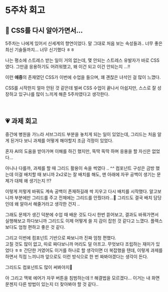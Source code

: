 # 5주차 회고

## 📖 CSS를 다시 알아가면서...

5주차는 나에게 있어서 신세계의 향연이었다. 말 그대로 처음 보는 속성들과.. 너무 좋은 최신 기술들까지... 너무 신기했다 ㅎㅎ

나는 평소에 스트레스 받는 일이 거의 없는데, 몇 안되는 스트레스 유발자가 바로 CSS 였다. 그만큼 응용하기도 어려워했고, 왜 이건 되고 이건 안되는지 ...!!

이런 **애증**의 존재였던 CSS가 이번에 수업을 들으며, 꽤 괜찮은 녀석인 걸 많이 느꼈다.

CSS를 시작한지 얼마 안된 것 같은데 벌써 CSS 수업이 끝나서 아쉽지만, 스스로 잘 성장하고 있구나를 많이 느끼게 해준 5주차였다고 생각한다.

<br>

## 💗 과제 회고

중간에 병원을 가느라 서브그리드 부분을 놓치게 되는 일이 있었는데, 그리드는 처음 알게 된거다 보니 과제를 어떻게 해야할지 조금 걱정이 있었다.

혼자 AI의 도움을 받아가며 이해를 하긴 했지만, 뚝딱 뚝딱 하며 응용을 할 자신은 없었다...

아니나 다를까, 과제를 할 때 그리드 활용이 속을 썩였다 .. ^^ 컴포넌트 구성은 금방 했는데 이걸 배치할 때 보니까 2x2로는 잘 배치를 해도, 맨 아래에 자꾸 공백이 생기는 문제가 대체 왜 생기는지 !!?

이렇게 저렇게 바꿔도 계속 공백이 존재하길래 싹 지우고 다시 배치를 시작했다. 알고보니까 부분에만 그리드를 주고 전체에는 그리드를 안줬더라...🥲 그리드도 결국 배치 담당인데 왜 알아서 해줄거라고 생각한 건지 ..

그래도 문제가 생긴 덕분에 수업 때 배운 것도 다시 한번 뜯어보고, 결과도 바꿔가면서 실행해보고 하다보니까 그리드도 이제 어떻게 쓸 지 감이 잡힌 것 같다고 느꼈다. 플렉스보다도 엄청 편하고 좋은 것 같다.

그리고 이번에 컴포넌트 기반으로 짜보니까 진짜 엄청 편했다.  
고칠 것도 많이 없고, 따로 짜다보니까 머리도 덜 아프고. 무엇보다 조립하는 재미가 있었다 ㅎㅎ 간단한 거였어도 이거를 하나로 할 생각이면 더 복잡했을 텐데, 이렇게 과제를 하면서 직접 느끼니까 앞으로도 이런 방식으로 한 번 짜봐야겠다는 생각이 든다.

그리드도 컴포넌트도 많이 써봐야지🌟

아 그리고 맥북 에어가 자꾸 버튼을 침범하는데 !! 해결법을 모르겠다... 이거는 내 화면 문젠지 다른 방법이 있는지 더 찾아봐야 할 것 같다..
